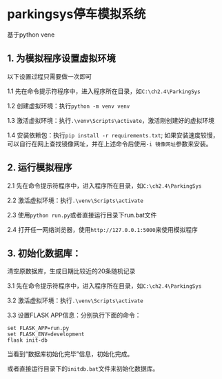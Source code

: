 # parkingsys停车模拟系统
基于python vene
## 1. 为模拟程序设置虚拟环境
以下设置过程只需要做一次即可

1.1 先在命令提示符程序中，进入程序所在目录，如`C:\ch2.4\ParkingSys`

1.2 创建虚拟环境：执行`python -m venv venv`

1.3 激活虚拟环境：执行`.\venv\Scripts\activate`，激活刚创建好的虚拟环境

1.4 安装依赖包：执行`pip install -r requirements.txt`; 如果安装速度较慢，可以自行在网上查找镜像网址，并在上述命令后使用`-i 镜像网址`参数来安装。

## 2. 运行模拟程序
2.1 先在命令提示符程序中，进入程序所在目录，如`C:\ch2.4\ParkingSys`

2.2 激活虚拟环境：执行`.\venv\Scripts\activate`

2.3 使用`python run.py`或者直接运行目录下run.bat文件

2.4 打开任一网络浏览器，使用`http://127.0.0.1:5000`来使用模拟程序

## 3. 初始化数据库：
清空原数据库，生成日期比较近的20条随机记录

3.1 先在命令提示符程序中，进入程序所在目录，如`C:\ch2.4\ParkingSys`

3.2 激活虚拟环境：执行`.\venv\Scripts\activate`

3.3 设置FLASK APP信息：分别执行下面的命令：
```
set FLASK_APP=run.py
set FLASK_ENV=development
flask init-db
```
当看到“数据库初始化完毕”信息，初始化完成。

或者直接运行目录下的`initdb.bat`文件来初始化数据库。
